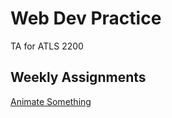 # Web Dev Practice
TA for ATLS 2200
## Weekly Assignments
[Animate Something]( https://gibo8481.github.io/Intro-to-Web/animate-something/wa8.html)
